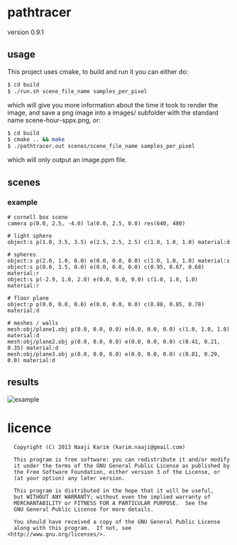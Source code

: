 pathtracer 
==========

version 0.9.1

usage
-----

This project uses cmake, to build and run it you can either do:

```bash
$ cd build
$ ./run.sh scene_file_name samples_per_pixel
```

which will give you more information about the time it took to render the image, and save a png image into a images/ subfolder with the standard name scene-hour-sppx.png, or: 

```bash
$ cd build
$ cmake .. && make
$ ./pathtracer.out scenes/scene_file_name samples_per_pixel
```
which will only output an image.ppm file.

scenes 
------

### example

```
# cornell box scene
camera p(0.0, 2.5, -4.0) la(0.0, 2.5, 0.0) res(640, 480)

# light sphere 
object:s p(1.0, 3.5, 3.5) e(2.5, 2.5, 2.5) c(1.0, 1.0, 1.0) material:d

# spheres
object:s p(2.0, 1.0, 0.0) e(0.0, 0.0, 0.0) c(1.0, 1.0, 1.0) material:s
object:s p(0.0, 3.5, 0.0) e(0.0, 0.0, 0.0) c(0.95, 0.67, 0.68) material:r
object:s p(-2.9, 1.0, 2.0) e(0.0, 0.0, 0.0) c(1.0, 1.0, 1.0) material:r

# floor plane
object:p p(0.0, 0.0, 0.0) e(0.0, 0.0, 0.0) c(0.88, 0.85, 0.78) material:d

# meshes / walls
mesh:obj/plane1.obj p(0.0, 0.0, 0.0) e(0.0, 0.0, 0.0) c(1.0, 1.0, 1.0) material:d
mesh:obj/plane2.obj p(0.0, 0.0, 0.0) e(0.0, 0.0, 0.0) c(0.41, 0.21, 0.35) material:d
mesh:obj/plane3.obj p(0.0, 0.0, 0.0) e(0.0, 0.0, 0.0) c(0.81, 0.29, 0.0) material:d
````

results
-------

![example](http://karim.naaji.fr/images/path_tracing3.png)

licence
======= 

      Copyright (C) 2013 Naaji Karim (karim.naaji@gmail.com)
      
      This program is free software: you can redistribute it and/or modify
      it under the terms of the GNU General Public License as published by
      the Free Software Foundation, either version 3 of the License, or
      (at your option) any later version.
      
      This program is distributed in the hope that it will be useful,
      but WITHOUT ANY WARRANTY; without even the implied warranty of
      MERCHANTABILITY or FITNESS FOR A PARTICULAR PURPOSE.  See the
      GNU General Public License for more details.
      
      You should have received a copy of the GNU General Public License
      along with this program.  If not, see <http://www.gnu.org/licenses/>.
